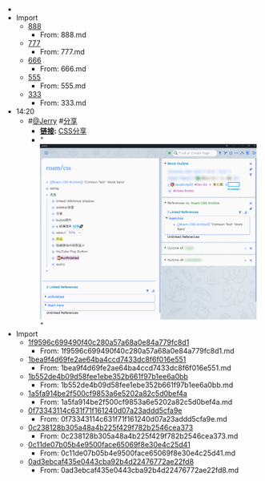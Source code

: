- 
- Import
    - [888](888.md)
        - From: 888.md
    - [777](777.md)
        - From: 777.md
    - [666](666.md)
        - From: 666.md
    - [555](555.md)
        - From: 555.md
    - [333](333.md)
        - From: 333.md
- 14:20
    -  #[@Jerry](@Jerry.md) #[分享](分享.md)
        - **[链接](链接.md):** [CSS分享](((u3dFr7-gj))) 
        - "![](../images/htAFHcFb7a.png?)"
- Import
    - [1f9596c699490f40c280a57a68a0e84a779fc8d1](1f9596c699490f40c280a57a68a0e84a779fc8d1.md)
        - From: 1f9596c699490f40c280a57a68a0e84a779fc8d1.md
    - [1bea9f4d69fe2ae64ba4ccd7433dc8f6f016e551](1bea9f4d69fe2ae64ba4ccd7433dc8f6f016e551.md)
        - From: 1bea9f4d69fe2ae64ba4ccd7433dc8f6f016e551.md
    - [1b552de4b09d58fee1ebe352b661f97b1ee6a0bb](1b552de4b09d58fee1ebe352b661f97b1ee6a0bb.md)
        - From: 1b552de4b09d58fee1ebe352b661f97b1ee6a0bb.md
    - [1a5fa914be2f500cf9853a6e5202a82c5d0bef4a](1a5fa914be2f500cf9853a6e5202a82c5d0bef4a.md)
        - From: 1a5fa914be2f500cf9853a6e5202a82c5d0bef4a.md
    - [0f73343114c631f71f161240d07a23addd5cfa9e](0f73343114c631f71f161240d07a23addd5cfa9e.md)
        - From: 0f73343114c631f71f161240d07a23addd5cfa9e.md
    - [0c238128b305a48a4b225f429f782b2546cea373](0c238128b305a48a4b225f429f782b2546cea373.md)
        - From: 0c238128b305a48a4b225f429f782b2546cea373.md
    - [0c11de07b05b4e9500face65069f8e30e4c25d41](0c11de07b05b4e9500face65069f8e30e4c25d41.md)
        - From: 0c11de07b05b4e9500face65069f8e30e4c25d41.md
    - [0ad3ebcaf435e0443cba92b4d22476772ae22fd8](0ad3ebcaf435e0443cba92b4d22476772ae22fd8.md)
        - From: 0ad3ebcaf435e0443cba92b4d22476772ae22fd8.md

